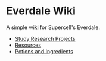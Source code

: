 # Everdale Wiki

A simple wiki for Supercell's Everdale.

* [Study Research Projects](study-research-projects.md)
* [Resources](resources.md)
* [Potions and Ingredients](potions-ingredients.md)
